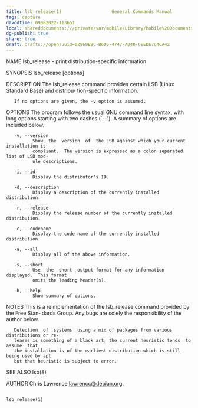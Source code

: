```yaml
---
title: lsb_release(1)                   General Commands Manual                  lsb_release(1)
tags: capture
davodtime: 09082022-113651
local: shareddocuments:///private/var/mobile/Library/Mobile%20Documents/iCloud~md~obsidian/Documents/OBSHIDDIAN/drafts/02969BBC-B6D5-4747-A040-6EEDE7C46A42.md
dg-publish: true
share: true
draft: drafts://open?uuid=02969BBC-B6D5-4747-A040-6EEDE7C46A42
---
```


NAME
       lsb_release - print distribution-specific information

SYNOPSIS
       lsb_release [options]

DESCRIPTION
       The  lsb_release command provides certain LSB (Linux Standard Base) and distribu‐
       tion-specific information.

       If no options are given, the -v option is assumed.

OPTIONS
       The program follows the usual GNU command line syntax, with long options starting
       with two dashes (`--').  A summary of options are included below.

       -v, --version
              Show  the  version  of  the LSB against which your current installation is
              compliant.  The version is expressed as a colon separated list of LSB mod‐
              ule descriptions.

       -i, --id
              Display the distributor's ID.

       -d, --description
              Display a description of the currently installed distribution.

       -r, --release
              Display the release number of the currently installed distribution.

       -c, --codename
              Display the code name of the currently installed distribution.

       -a, --all
              Display all of the above information.

       -s, --short
              Use  the  short  output format for any information displayed.  This format
              omits the leading header(s).

       -h, --help
              Show summary of options.

NOTES
       This is a reimplementation of the lsb_release command provided by the Free  Stan‐
       dards Group.  Any bugs are solely the responsibility of the author below.

       Detection  of  systems  using a mix of packages from various distributions or re‐
       leases is something of a black art; the current heuristic tends  to  assume  that
       the installation is of the earliest distribution which is still being used by apt
       but that heuristic is subject to error.

SEE ALSO
       lsb(8)

AUTHOR
       Chris Lawrence <lawrencc@debian.org>.

                                                                          lsb_release(1)
